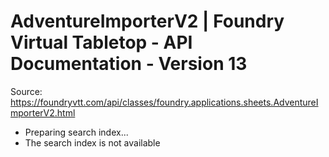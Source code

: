 # AdventureImporterV2 | Foundry Virtual Tabletop - API Documentation - Version 13

Source: https://foundryvtt.com/api/classes/foundry.applications.sheets.AdventureImporterV2.html

- Preparing search index...
- The search index is not available

